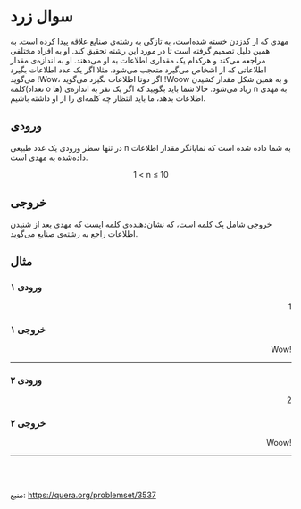 

# سوال زرد

مهدی که از کدزدن خسته شده‌است، به تازگی به رشته‌ی صنایع علاقه پیدا کرده است. به همین دلیل تصمیم گرفته است تا در مورد این رشته تحقیق کند. او به افراد مختلفی مراجعه می‌کند و هرکدام یک مقداری اطلاعات به او می‌دهند. او به اندازه‌ی مقدار اطلاعاتی که از اشخاص می‌گیرد متعجب می‌شود. مثلا اگر یک عدد اطلاعات بگیرد می‌گوید !Wow، اگر دوتا اطلاعات بگیرد می‌گوید !Woow و به همین شکل مقدار کشیدن کلمه(تعداد o ها) زیاد می‌شود. حالا شما باید بگویید که اگر یک نفر به اندازه‌ی 
n
 به مهدی اطلاعات بدهد، ما باید انتظار چه کلمه‌ای را از او داشته باشیم.




## ورودی
در تنها سطر ورودی یک عدد طبیعی 
n
 به شما داده شده است که نمایانگر مقدار اطلاعات داده‌شده به مهدی است.
<p align="center">1 < n ≤ 10</p>


## خروجی
خروجی شامل یک کلمه است،‌ که نشان‌دهنده‌ی کلمه‌ ایست که مهدی بعد از شنیدن اطلاعات راجع به رشته‌ی صنایع می‌گوید.



## مثال
### ورودی ۱
<div dir="rtl">1</div>

### خروجی ۱
<div dir="rtl">!Wow</div>
<hr>

### ورودی ۲
<div dir="rtl">2</div>

### خروجی ۲
<div dir="rtl">!Woow</div>
<hr>





<br>
<br>

منبع: https://quera.org/problemset/3537
